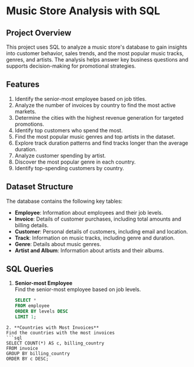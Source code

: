 # Music Store Analysis with SQL  

## Project Overview  
This project uses SQL to analyze a music store's database to gain insights into customer behavior, sales trends, and the most popular music tracks, genres, and artists. The analysis helps answer key business questions and supports decision-making for promotional strategies.  

## Features  
1. Identify the senior-most employee based on job titles.  
2. Analyze the number of invoices by country to find the most active markets.  
3. Determine the cities with the highest revenue generation for targeted promotions.  
4. Identify top customers who spend the most.  
5. Find the most popular music genres and top artists in the dataset.  
6. Explore track duration patterns and find tracks longer than the average duration.  
7. Analyze customer spending by artist.  
8. Discover the most popular genre in each country.  
9. Identify top-spending customers by country.  

## Dataset Structure  
The database contains the following key tables:  
- **Employee**: Information about employees and their job levels.  
- **Invoice**: Details of customer purchases, including total amounts and billing details.  
- **Customer**: Personal details of customers, including email and location.  
- **Track**: Information on music tracks, including genre and duration.  
- **Genre**: Details about music genres.  
- **Artist and Album**: Information about artists and their albums.  

## SQL Queries  

1. **Senior-most Employee**  
   Find the senior-most employee based on job levels.  

   ```sql
   SELECT * 
   FROM employee 
   ORDER BY levels DESC 
   LIMIT 1;  
```
2. **Countries with Most Invoices**
Find the countries with the most invoices
```sql
SELECT COUNT(*) AS c, billing_country 
FROM invoice 
GROUP BY billing_country 
ORDER BY c DESC;
```







